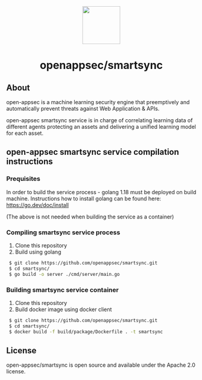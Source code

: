 <div align=center>
<img src="https://i2-s3-ui-static-content-prod-10.s3.eu-west-1.amazonaws.com/elpis/tree-no-bg-256.png" width="100" height="100"> 
<h1>openappsec/smartsync</h1>
</div>

## About

open-appsec is a machine learning security engine that preemptively and automatically prevent threats against Web Application & APIs.

open-appsec smartsync service is in charge of correlating learning data of different agents protecting an assets and delivering a unified learning model for each asset.

## open-appsec smartsync service compilation instructions

### Prequisites

In order to build the service process - golang 1.18 must be deployed on build machine.
Instructions how to install golang can be found here: https://go.dev/doc/install

(The above is not needed when building the service as a container)

### Compiling smartsync service process

1. Clone this repository 
2. Build using golang

```bash
 $ git clone https://github.com/openappsec/smartsync.git
 $ cd smartsync/
 $ go build -o server ./cmd/server/main.go
```

### Building smartsync service container

1. Clone this repository 
2. Build docker image using docker client

```bash
 $ git clone https://github.com/openappsec/smartsync.git
 $ cd smartsync/
 $ docker build -f build/package/Dockerfile . -t smartsync
```

## License
open-appsec/smartsync is open source and available under the Apache 2.0 license.
